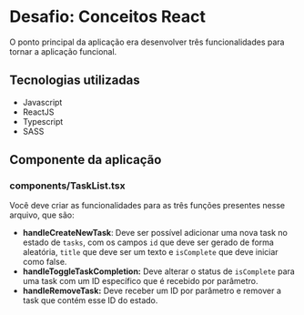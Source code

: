 # Desafio: Conceitos React

O ponto principal da aplicação era desenvolver três funcionalidades para tornar a aplicação funcional.

## Tecnologias utilizadas
- Javascript
- ReactJS
- Typescript
- SASS

## Componente da aplicação
### components/TaskList.tsx

Você deve criar as funcionalidades para as três funções presentes nesse arquivo, que são:

- **handleCreateNewTask**: Deve ser possível adicionar uma nova task no estado de `tasks`, com os campos `id` que deve ser gerado de forma aleatória, `title` que deve ser um texto e `isComplete` que deve iniciar como false.
- **handleToggleTaskCompletion:** Deve alterar o status de `isComplete` para uma task com um ID específico que é recebido por parâmetro.
- **handleRemoveTask:** Deve receber um ID por parâmetro e remover a task que contém esse ID do estado.